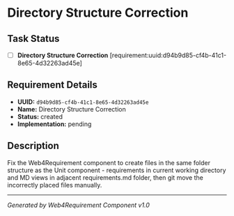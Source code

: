# Directory Structure Correction

## Task Status
- [ ] **Directory Structure Correction** [requirement:uuid:d94b9d85-cf4b-41c1-8e65-4d32263ad45e]

## Requirement Details

- **UUID:** `d94b9d85-cf4b-41c1-8e65-4d32263ad45e`
- **Name:** Directory Structure Correction
- **Status:** created
- **Implementation:** pending

## Description

Fix the Web4Requirement component to create files in the same folder structure as the Unit component - requirements in current working directory and MD views in adjacent requirements.md folder, then git move the incorrectly placed files manually.

---

*Generated by Web4Requirement Component v1.0*